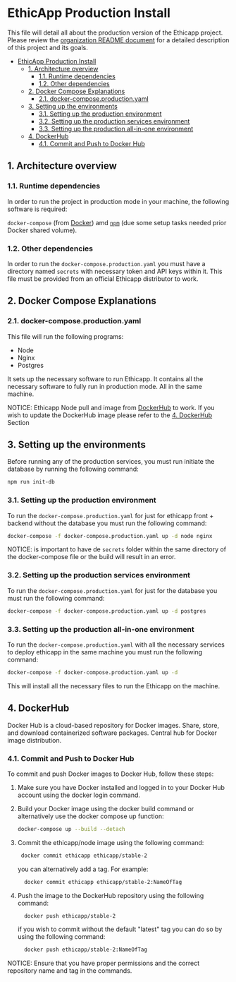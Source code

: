 # EthicApp Production Install

This file will detail all about the production version of the Ethicapp project. Please review the [organization README document](https://github.com/EthicApp-Development/organization#readme) for a detailed description of this project and its goals.

- [EthicApp Production Install](#ethicapp-production-install)
  - [1. Architecture overview](#1-architecture-overview)
    - [1.1. Runtime dependencies](#11-runtime-dependencies)
    - [1.2. Other dependencies](#12-other-dependencies)
  - [2. Docker Compose Explanations](#2-docker-compose-explanations)
    - [2.1. docker-compose.production.yaml](#21-docker-composeproductionyaml)
  - [3. Setting up the environments](#3-setting-up-the-environments)
    - [3.1. Setting up the production environment](#31-setting-up-the-production-environment)
    - [3.2. Setting up the production services environment](#32-setting-up-the-production-services-environment)
    - [3.3. Setting up the production all-in-one environment](#33-setting-up-the-production-all-in-one-environment)
  - [4. DockerHub](#4-dockerhub)
    - [4.1. Commit and Push to Docker Hub](#41-commit-and-push-to-docker-hub)

## 1. Architecture overview

### 1.1. Runtime dependencies

In order to run the project in production mode in your machine, the following software is required:

`docker-compose` (from [Docker](https://www.docker.com/)) amd [`npm`](https://www.npmjs.com/package/npm) (due some setup tasks needed prior Docker shared volume).

### 1.2. Other dependencies

In order to run the `docker-compose.production.yaml` you must have a directory named `secrets` with necessary token and API keys within it. This file must be provided from an official Ethicapp distributor to work.

## 2. Docker Compose Explanations

### 2.1. docker-compose.production.yaml

This file will run the following programs:

- Node
- Nginx
- Postgres

It sets up the necessary software to run Ethicapp. It contains all the necessary software to fully run in production mode. All in the same machine.

NOTICE: Ethicapp Node pull and image from [DockerHub](https://hub.docker.com/repository/docker/ethicapp/stable-2/general) to work. If you wish to update the DockerHub image please refer to the [4. DockerHub](#4-dockerhub) Section

## 3. Setting up the environments

Before running any of the production services, you must run initiate the database by running the following command:

```bash
npm run init-db
```

### 3.1. Setting up the production environment

To run the `docker-compose.production.yaml` for just for ethicapp front + backend without the database you must run the following command:

```bash
docker-compose -f docker-compose.production.yaml up -d node nginx
```

NOTICE: is important to have de `secrets` folder within the same directory of the docker-compose file or the build will result in an error.

### 3.2. Setting up the production services environment

To run the `docker-compose.production.yaml` for just for the database you must run the following command:

```bash
docker-compose -f docker-compose.production.yaml up -d postgres
```

### 3.3. Setting up the production all-in-one environment

To run the `docker-compose.production.yaml` with all the necessary services to deploy ethicapp in the same machine you must run the following command:

```bash
docker-compose -f docker-compose.production.yaml up -d
```

This will install all the necessary files to run the Ethicapp on the machine.

## 4. DockerHub

Docker Hub is a cloud-based repository for Docker images. Share, store, and download containerized software packages. Central hub for Docker image distribution.

### 4.1. Commit and Push to Docker Hub

To commit and push Docker images to Docker Hub, follow these steps:

1. Make sure you have Docker installed and logged in to your Docker Hub account using the docker login command.

2. Build your Docker image using the docker build command or alternatively use the docker compose up function:

   ```bash
   docker-compose up --build --detach
   ```

3. Commit the ethicapp/node image using the following command:

   ```bash
    docker commit ethicapp ethicapp/stable-2
   ```

   you can alternatively add a tag. For example:

    ```bash
      docker commit ethicapp ethicapp/stable-2:NameOfTag
    ```

4. Push the image to the DockerHub repository using the following command:

    ```bash
      docker push ethicapp/stable-2
    ```

    if you wish to commit without the default "latest" tag you can do so by using the following command:

    ```bash
      docker push ethicapp/stable-2:NameOfTag
    ```

NOTICE: Ensure that you have proper permissions and the correct repository name and tag in the commands.
